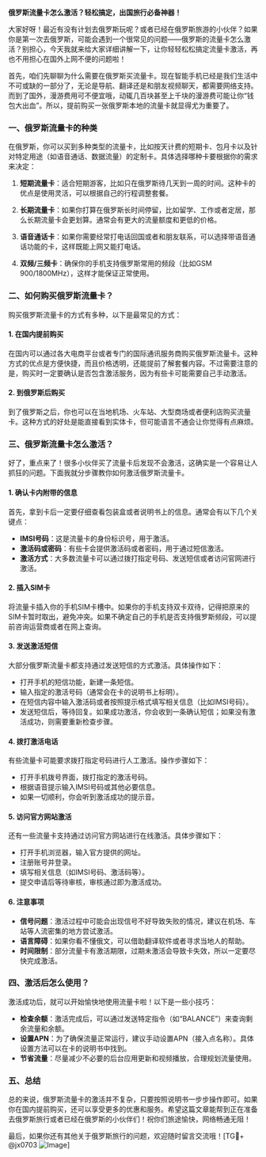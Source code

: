**俄罗斯流量卡怎么激活？轻松搞定，出国旅行必备神器！**

大家好呀！最近有没有计划去俄罗斯玩呢？或者已经在俄罗斯旅游的小伙伴？如果你是第一次去俄罗斯，可能会遇到一个很常见的问题——俄罗斯的流量卡怎么激活？别担心，今天我就来给大家详细讲解一下，让你轻轻松松搞定流量卡激活，再也不用担心在国外上网不便的问题啦！

首先，咱们先聊聊为什么需要在俄罗斯买流量卡。现在智能手机已经是我们生活中不可或缺的一部分了，无论是导航、翻译还是和朋友视频聊天，都需要网络支持。而到了国外，漫游费用可不便宜哦，动辄几百块甚至上千块的漫游费可能让你“钱包大出血”。所以，提前购买一张俄罗斯本地的流量卡就显得尤为重要了。

### **一、俄罗斯流量卡的种类**
在俄罗斯，你可以买到多种类型的流量卡，比如按天计费的短期卡、包月卡以及针对特定用途（如语音通话、数据流量）的定制卡。具体选择哪种卡要根据你的需求来决定：

1. **短期流量卡**：适合短期游客，比如只在俄罗斯待几天到一周的时间。这种卡的优点是使用灵活，可以根据自己的行程调整套餐。
   
2. **长期流量卡**：如果你打算在俄罗斯长时间停留，比如留学、工作或者定居，那么长期流量卡会更划算。通常会有更大的流量额度和更低的价格。

3. **语音通话卡**：如果你需要经常打电话回国或者和朋友联系，可以选择带语音通话功能的卡，这样既能上网又能打电话。

4. **双频/三频卡**：确保你的手机支持俄罗斯常用的频段（比如GSM 900/1800MHz），这样才能保证正常使用。

### **二、如何购买俄罗斯流量卡？**
购买俄罗斯流量卡的方式有多种，以下是最常见的方式：

#### **1. 在国内提前购买**
在国内可以通过各大电商平台或者专门的国际通讯服务商购买俄罗斯流量卡。这种方式的优点是方便快捷，而且价格透明，还能提前了解套餐内容。不过需要注意的是，购买时一定要确认是否包含激活服务，因为有些卡可能需要自己手动激活。

#### **2. 到俄罗斯后购买**
到了俄罗斯之后，你也可以在当地机场、火车站、大型商场或者便利店购买流量卡。这种方式的好处是能直接看到实体卡，但可能语言不通会让你觉得有点麻烦。

### **三、俄罗斯流量卡怎么激活？**
好了，重点来了！很多小伙伴买了流量卡后发现不会激活，这确实是一个容易让人抓狂的问题。下面我就分步骤教你如何激活俄罗斯流量卡。

#### **1. 确认卡内附带的信息**
首先，拿到卡后一定要仔细查看包装盒或者说明书上的信息。通常会有以下几个关键点：
- **IMSI号码**：这是流量卡的身份标识号，用于激活。
- **激活码或密码**：有些卡会提供激活码或者密码，用于通过短信激活。
- **激活方式**：大多数流量卡可以通过拨打指定号码、发送短信或者访问官网进行激活。

#### **2. 插入SIM卡**
将流量卡插入你的手机SIM卡槽中。如果你的手机支持双卡双待，记得把原来的SIM卡暂时取出，避免冲突。如果不确定自己的手机是否支持俄罗斯频段，可以提前咨询运营商或者在网上查询。

#### **3. 发送激活短信**
大部分俄罗斯流量卡都支持通过发送短信的方式激活。具体操作如下：
- 打开手机的短信功能，新建一条短信。
- 输入指定的激活号码（通常会在卡的说明书上标明）。
- 在短信内容中输入激活码或者按照提示格式填写相关信息（比如IMSI号码）。
- 发送短信后，等待回复。如果成功激活，你会收到一条确认短信；如果没有激活成功，则需要重新检查步骤。

#### **4. 拨打激活电话**
有些流量卡可能要求拨打指定号码进行人工激活。操作步骤如下：
- 打开手机拨号界面，拨打指定的激活号码。
- 根据语音提示输入IMSI号码或其他必要信息。
- 如果一切顺利，你会听到激活成功的提示音。

#### **5. 访问官方网站激活**
还有一些流量卡支持通过访问官方网站进行在线激活。具体步骤如下：
- 打开手机浏览器，输入官方提供的网址。
- 注册账号并登录。
- 填写相关信息（如IMSI号码、激活码等）。
- 提交申请后等待审核，审核通过即为激活成功。

#### **6. 注意事项**
- **信号问题**：激活过程中可能会出现信号不好导致失败的情况，建议在机场、车站等人流密集的地方尝试激活。
- **语言障碍**：如果你看不懂俄文，可以借助翻译软件或者寻求当地人的帮助。
- **时间限制**：部分流量卡有激活期限，过期未激活会导致卡失效，所以一定要尽快完成激活。

### **四、激活后怎么使用？**
激活成功后，就可以开始愉快地使用流量卡啦！以下是一些小技巧：
- **检查余额**：激活完成后，可以通过发送特定指令（如“BALANCE”）来查询剩余流量和余额。
- **设置APN**：为了确保流量正常运行，建议手动设置APN（接入点名称）。具体设置方法可以在卡的说明书中找到。
- **节省流量**：尽量减少不必要的后台应用更新和视频播放，合理规划流量使用。

### **五、总结**
总的来说，俄罗斯流量卡的激活并不复杂，只要按照说明书一步步操作即可。如果你在国内提前购买，还可以享受更多的优惠和服务。希望这篇文章能帮到正在准备去俄罗斯旅行或者已经在俄罗斯的小伙伴们！祝你们旅途愉快，网络畅通无阻！

最后，如果你还有其他关于俄罗斯旅行的问题，欢迎随时留言交流哦！[TG💪+ @jx0703 ![Image](https://github.com/user-attachments/assets/dbca1d08-cadb-493c-b0ec-ad6f7a83f270)]
